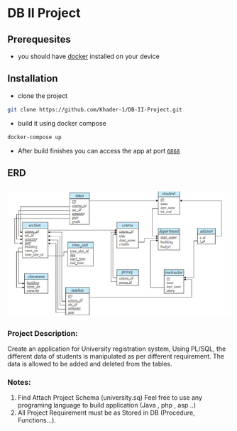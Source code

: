 # DB II Project

## Prerequesites

- you should have [docker](https://www.docker.com/) installed on your device

## Installation

- clone the project

```bash
git clone https://github.com/Khader-1/DB-II-Project.git
```

- build it using docker compose

```bash
docker-compose up
```

- After build finishes you can access the app at port [`6868`](http://localhost:6868)

## ERD

## !["ERD"](university_db_schema.png)

### Project Description:

Create an application for University registration system, Using PL/SQL, the different data of students is manipulated as per different requirement. The data is allowed to be added and deleted from the tables.

### Notes:

1. Find Attach Project Schema (university.sq) Feel free to use any programing language to build application (Java , php , asp ..)
1. All Project Requirement must be as Stored in DB (Procedure, Functions...).
